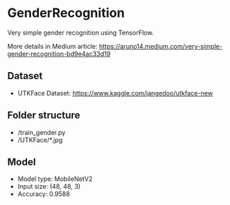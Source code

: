 # GenderRecognition
Very simple gender recognition using TensorFlow.

More details in Medium article: https://aruno14.medium.com/very-simple-gender-recognition-bd9e4ac33d19

## Dataset
* UTKFace Dataset: https://www.kaggle.com/jangedoo/utkface-new

## Folder structure
* /train_gender.py
* /UTKFace/*.jpg

## Model
* Model type: MobileNetV2
* Input size: (48, 48, 3)
* Accuracy: 0.9588
